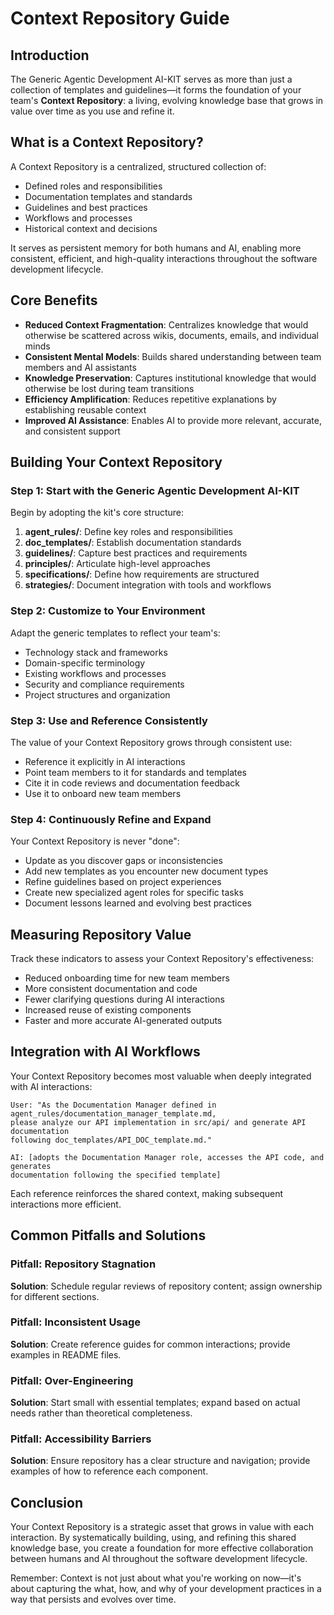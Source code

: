 # Context Repository Guide

## Introduction

The Generic Agentic Development AI-KIT serves as more than just a collection of templates and guidelines—it forms the foundation of your team's **Context Repository**: a living, evolving knowledge base that grows in value over time as you use and refine it.

## What is a Context Repository?

A Context Repository is a centralized, structured collection of:
- Defined roles and responsibilities
- Documentation templates and standards
- Guidelines and best practices
- Workflows and processes
- Historical context and decisions

It serves as persistent memory for both humans and AI, enabling more consistent, efficient, and high-quality interactions throughout the software development lifecycle.

## Core Benefits

- **Reduced Context Fragmentation**: Centralizes knowledge that would otherwise be scattered across wikis, documents, emails, and individual minds
- **Consistent Mental Models**: Builds shared understanding between team members and AI assistants
- **Knowledge Preservation**: Captures institutional knowledge that would otherwise be lost during team transitions
- **Efficiency Amplification**: Reduces repetitive explanations by establishing reusable context
- **Improved AI Assistance**: Enables AI to provide more relevant, accurate, and consistent support

## Building Your Context Repository

### Step 1: Start with the Generic Agentic Development AI-KIT

Begin by adopting the kit's core structure:
1. **agent_rules/**: Define key roles and responsibilities
2. **doc_templates/**: Establish documentation standards
3. **guidelines/**: Capture best practices and requirements
4. **principles/**: Articulate high-level approaches
5. **specifications/**: Define how requirements are structured
6. **strategies/**: Document integration with tools and workflows

### Step 2: Customize to Your Environment

Adapt the generic templates to reflect your team's:
- Technology stack and frameworks
- Domain-specific terminology
- Existing workflows and processes
- Security and compliance requirements
- Project structures and organization

### Step 3: Use and Reference Consistently

The value of your Context Repository grows through consistent use:
- Reference it explicitly in AI interactions
- Point team members to it for standards and templates
- Cite it in code reviews and documentation feedback
- Use it to onboard new team members

### Step 4: Continuously Refine and Expand

Your Context Repository is never "done":
- Update as you discover gaps or inconsistencies
- Add new templates as you encounter new document types
- Refine guidelines based on project experiences
- Create new specialized agent roles for specific tasks
- Document lessons learned and evolving best practices

## Measuring Repository Value

Track these indicators to assess your Context Repository's effectiveness:
- Reduced onboarding time for new team members
- More consistent documentation and code
- Fewer clarifying questions during AI interactions
- Increased reuse of existing components
- Faster and more accurate AI-generated outputs

## Integration with AI Workflows

Your Context Repository becomes most valuable when deeply integrated with AI interactions:

```
User: "As the Documentation Manager defined in agent_rules/documentation_manager_template.md, 
please analyze our API implementation in src/api/ and generate API documentation 
following doc_templates/API_DOC_template.md."

AI: [adopts the Documentation Manager role, accesses the API code, and generates 
documentation following the specified template]
```

Each reference reinforces the shared context, making subsequent interactions more efficient.

## Common Pitfalls and Solutions

### Pitfall: Repository Stagnation
**Solution**: Schedule regular reviews of repository content; assign ownership for different sections.

### Pitfall: Inconsistent Usage
**Solution**: Create reference guides for common interactions; provide examples in README files.

### Pitfall: Over-Engineering
**Solution**: Start small with essential templates; expand based on actual needs rather than theoretical completeness.

### Pitfall: Accessibility Barriers
**Solution**: Ensure repository has a clear structure and navigation; provide examples of how to reference each component.

## Conclusion

Your Context Repository is a strategic asset that grows in value with each interaction. By systematically building, using, and refining this shared knowledge base, you create a foundation for more effective collaboration between humans and AI throughout the software development lifecycle.

Remember: Context is not just about what you're working on now—it's about capturing the what, how, and why of your development practices in a way that persists and evolves over time. 